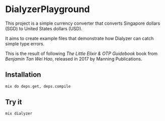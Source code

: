 # DialyzerPlayground

This project is a simple currency converter that converts Singapore dollars (SGD) to United States dollars (USD).

It aims to create example files that demonstrate how Dialyzer can catch simple type errors.

This is the result of following _The Little Elixir & OTP Guidebook_ book from _Benjamin Tan Wei Hao_, released in 2017 by Manning Publications.

## Installation

```sh
mix do deps.get, deps.compile
```

## Try it

```sh
mix dialyzer
```
